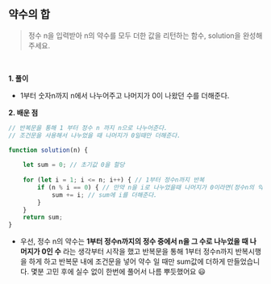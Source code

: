 ## 약수의 합
> 정수 n을 입력받아 n의 약수를 모두 더한 값을 리턴하는 함수, solution을 완성해주세요.

<br>

**1. 풀이**

- 1부터 숫자n까지 n에서 나누어주고 나머지가 0이 나왔던 수를 더해준다.

**2. 배운 점**
```javascript
// 반복문을 통해 1 부터 정수 n 까지 n으로 나누어준다.
// 조건문을 사용해서 나누었을 때 나머지가 0일때만 더해준다.

function solution(n) {
    
    let sum = 0; // 초기값 0을 할당
    
    for (let i = 1; i <= n; i++) { // 1부터 정수n까지 반복
        if (n % i == 0) { // 만약 n을 i로 나누었을때 나머지가 0이라면(정수n의 약수)
            sum += i; // sum에 i를 더해준다.
        }
    }
    return sum;
}
```
- 우선, 정수 n의 약수는 **1부터 정수n까지의 정수 중에서 n을 그 수로 나누었을 때 나머지가 0인 수** 라는 생각부터 시작을 했고 반복문을 통해 1부터 정수n까지 반복시행을 하게 하고 반복문 내에 조건문을 넣어 약수 일 때만 sum값에 더하게 만들었습니다. 몇분 고민 후에 실수 없이 한번에 풀어서 나름 뿌듯했어요 😃